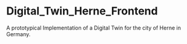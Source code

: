 # Digital_Twin_Herne_Frontend
A prototypical Implementation of a Digital Twin for the city of Herne in Germany. 
